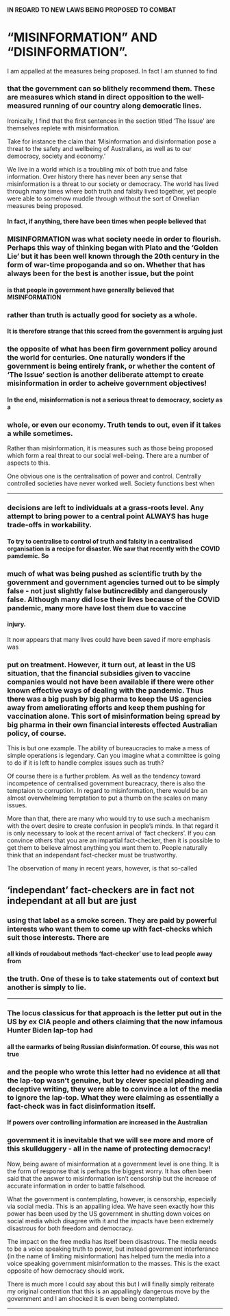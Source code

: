 #### IN REGARD TO NEW LAWS BEING PROPOSED TO COMBAT
# “MISINFORMATION” AND “DISINFORMATION”.

I am appalled at the measures being proposed. In fact I am stunned to find
### that the government can so blithely recommend them. These are measures which stand in direct opposition to the well-measured running of our country along democratic lines.

 Ironically, I find that the first sentences in the section titled ‘The Issue’ are themselves replete with misinformation.

 Take for instance the claim that ‘Misinformation and disinformation pose a threat to the safety and wellbeing of Australians, as well as to our democracy, society and economy.’

 We live in a world which is a troubling mix of both true and false information. Over history there has never been any sense that misinformation is a threat to our society or democracy. The world has lived through many times where both truth and falsity lived together, yet people were able to somehow muddle through without the sort of Orwellian measures being proposed.

#### In fact, if anything, there have been times when people believed that
### MISINFORMATION was what society neede in order to flourish. Perhaps this way of thinking began with Plato and the ‘Golden Lie’ but it has been well known through the 20th century in the form of war-time propoganda and so on. Whether that has always been for the best is another issue, but the point
#### is that people in government have generally believed that MISINFORMATION
### rather than truth is actually good for society as a whole.

#### It is therefore strange that this screed from the government is arguing just
### the opposite of what has been firm government policy around the world for centuries. One naturally wonders if the government is being entirely frank, or whether the content of ‘The Issue’ section is another deliberate attempt to create misinformation in order to acheive government objectives!

#### In the end, misinformation is not a serious threat to democracy, society as a
### whole, or even our economy. Truth tends to out, even if it takes a while sometimes.

 Rather than misinformation, it is measures such as those being proposed which form a real threat to our social well-being. There are a number of aspects to this.

 One obvious one is the centralisation of power and control. Centrally controlled societies have never worked well. Society functions best when


-----

### decisions are left to individuals at a grass-roots level. Any attempt to bring power to a central point ALWAYS has huge trade-offs in workability.

#### To try to centralise to control of truth and falsity in a centralised organisation is a recipe for disaster. We saw that recently with the COVID pamdemic. So
### much of what was being pushed as scientific truth by the government and government agencies turned out to be simply false - not just slightly false butincredibly and dangerously false. Although many did lose their lives because of the COVID pandemic, many more have lost them due to vaccine
#### injury.

 It now appears that many lives could have been saved if more emphasis was
### put on treatment. However, it turn out, at least in the US situation, that the financial subsidies given to vaccine companies would not have been available if there were other known effective ways of dealing with the pandemic. Thus there was a big push by big pharma to keep the US agencies away from ameliorating efforts and keep them pushing for vaccination alone. This sort of misinformation being spread by big pharma in their own financial interests effected Australian policy, of course.

 This is but one example. The ability of bureaucracies to make a mess of simple operations is legendary. Can you imagine what a committee is going to do if it is left to handle complex issues such as truth?

 Of course there is a further problem. As well as the tendency toward incompetence of centralised government bureacracy, there is also the temptaion to corruption. In regard to misinformation, there would be an almost overwhelming temptation to put a thumb on the scales on many issues.

 More than that, there are many who would try to use such a mechanism with the overt desire to create confusion in people’s minds. In that regard it is only necessary to look at the recent arrival of ‘fact checkers’. If you can convince others that you are an impartial fact-checker, then it is possible to get them to believe almost anything you want them to. People naturally think that an independant fact-checker must be trustworthy.

 The observation of many in recent years, however, is that so-called
## ‘independant’ fact-checkers are in fact not independant at all but are just
### using that label as a smoke screen. They are paid by powerful interests who want them to come up with fact-checks which suit those interests. There are
#### all kinds of roudabout methods ‘fact-checker’ use to lead people away from
### the truth. One of these is to take statements out of context but another is simply to lie.


-----

### The locus classicus for that approach is the letter put out in the US by ex CIA people and others claiming that the now infamous Hunter Biden lap-top had
#### all the earmarks of being Russian disinformation. Of course, this was not true
### and the people who wrote this letter had no evidence at all that the lap-top wasn’t genuine, but by clever special pleading and deceptive writing, they were able to convince a lot of the media to ignore the lap-top. What they were claiming as essentially a fact-check was in fact disinformation itself.

#### If powers over controlling information are increased in the Australian
### government it is inevitable that we will see more and more of this skullduggery - all in the name of protecting democracy!

 Now, being aware of misinformation at a government level is one thing. It is the form of response that is perhaps the biggest worry. It has often been said that the answer to misinformation isn’t censorship but the increase of accurate information in order to battle falsehood.

 What the government is contemplating, however, is censorship, especially via social media. This is an appalling idea. We have seen exactly how this power has been used by the US government in shutting down voices on social media which disagree with it and the impacts have been extremely disastrous for both freedom and democracy.

 The impact on the free media has itself been disastrous. The media needs to be a voice speaking truth to power, but instead government interferance (in the name of limiting misinformation) has helped turn the media into a voice speaking government misinformation to the masses. This is the exact opposite of how democracy should work.

 There is much more I could say about this but I will finally simply reiterate my original contention that this is an appallingly dangerous move by the government and I am shocked it is even being contemplated.


-----

